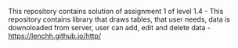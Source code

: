 This repository contains solution of assignment 1 of level 1.4 - This repository contains library that draws tables, that user needs, data is downoloaded from server, user can add, edit and delete data - https://lenchh.github.io/http/
